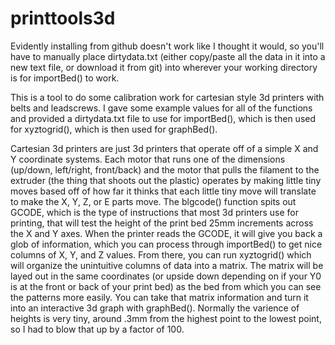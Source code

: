 # printtools3d

Evidently installing from github doesn't work like I thought it would, so you'll have to manually place dirtydata.txt (either copy/paste all the data in it into a new text file, or download it from git) into wherever your working directory is for importBed() to work.

This is a tool to do some calibration work for cartesian style 3d printers with belts and leadscrews.  I gave some example values for all of the functions and provided a dirtydata.txt file to use for importBed(), which is then used for xyztogrid(), which is then used for graphBed().  

Cartesian 3d printers are just 3d printers that operate off of a simple X and Y coordinate systems.  Each motor that runs one of the dimensions (up/down, left/right, front/back) and the motor that pulls the filament to the extruder (the thing that shoots out the plastic) operates by making little tiny moves based off of how far it thinks that each little tiny move will translate to make the X, Y, Z, or E parts move.  The blgcode() function spits out GCODE, which is the type of instructions that most 3d printers use for printing, that will test the height of the print bed 25mm increments across the X and Y axes.  When the printer reads the GCODE, it will give you back a glob of information, which you can process through importBed() to get nice columns of X, Y, and Z values.  From there, you can run xyztogrid() which will organize the unintuitive columns of data into a matrix.  The matrix will be layed out in the same coordinates (or upside down depending on if your Y0 is at the front or back of your print bed) as the bed from which you can see the patterns more easily.  You can take that matrix information and turn it into an interactive 3d graph with graphBed().  Normally the varience of heights is very tiny, around .3mm from the highest point to the lowest point, so I had to blow that up by a factor of 100.  
 
